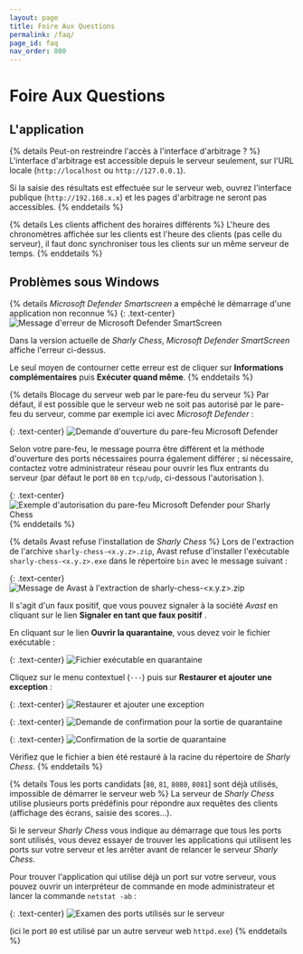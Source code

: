 ```yaml
---
layout: page
title: Foire Aux Questions
permalink: /faq/
page_id: faq
nav_order: 800
---
```


# Foire Aux Questions

## L'application

{% details Peut-on restreindre l'accès à l'interface d'arbitrage ? %}
  L'interface d'arbitrage est accessible depuis le serveur seulement, sur l'URL locale (`http://localhost` ou `http://127.0.0.1`).

  Si la saisie des résultats est effectuée sur le serveur web, ouvrez l'interface publique (`http://192.168.x.x`) et les pages d'arbitrage ne seront pas accessibles.
{% enddetails %}

{% details Les clients affichent des horaires différents %}
L'heure des chronomètres affichée sur les clients est l'heure des clients (pas celle du serveur), il faut donc synchroniser tous les clients sur un même serveur de temps.
{% enddetails %}

## Problèmes sous Windows


{% details _Microsoft Defender Smartscreen_ a empêché le démarrage d'une application non reconnue %}
  {: .text-center}
  ![Message d'erreur de _Microsoft Defender SmartScreen_](/assets/faq/faq-system-defender-smartscreen.jpg)

  Dans la version actuelle de _Sharly Chess_, _Microsoft Defender SmartScreen_ affiche l'erreur ci-dessus.

  Le seul moyen de contourner cette erreur est de cliquer sur **Informations complémentaires** puis **Exécuter quand même**.
{% enddetails %}

{% details Blocage du serveur web par le pare-feu du serveur %}
  Par défaut, il est possible que le serveur web ne soit pas autorisé par le pare-feu du serveur, comme par exemple ici avec _Microsoft Defender_ :

  {: .text-center}
  ![Demande d'ouverture du pare-feu _Microsoft Defender_](/assets/faq/faq-system-defender-firewall-1.jpg)

  Selon votre pare-feu, le message pourra être différent et la méthode d'ouverture des ports nécessaires pourra également différer ;
  si nécessaire, contactez votre administrateur réseau pour ouvrir les flux entrants du serveur (par défaut le port `80` en `tcp/udp`, ci-dessous l'autorisation ).

  {: .text-center}
  ![Exemple d'autorisation du pare-feu _Microsoft Defender_ pour Sharly Chess](/assets/faq/faq-system-defender-firewall-2.jpg)
{% enddetails %}

{% details Avast refuse l'installation de _Sharly Chess_ %}
  Lors de l'extraction de l'archive `sharly-chess-<x.y.z>.zip`, Avast refuse d'installer l'exécutable `sharly-chess-<x.y.z>.exe` dans le répertoire `bin` avec le message suivant :

  {: .text-center}
  ![Message de _Avast_ à l'extraction de `sharly-chess-<x.y.z>.zip`](/assets/faq/faq-system-avast-1.jpg)

  Il s'agit d'un faux positif, que vous pouvez signaler à la société _Avast_ en cliquant sur le lien **Signaler en tant que faux positif** .

  En cliquant sur le lien **Ouvrir la quarantaine**, vous devez voir le fichier exécutable :

  {: .text-center}
  ![Fichier exécutable en quarantaine](/assets/faq/faq-system-avast-2.jpg)

  Cliquez sur le menu contextuel (`···`) puis sur **Restaurer et ajouter une exception** :

  {: .text-center}
  ![Restaurer et ajouter une exception](/assets/faq/faq-system-avast-3.jpg)

  {: .text-center}
  ![Demande de confirmation pour la sortie de quarantaine](/assets/faq/faq-system-avast-4.jpg)

  {: .text-center}
  ![Confirmation de la sortie de quarantaine](/assets/faq/faq-system-avast-5.jpg)

  Vérifiez que le fichier a bien été restauré à la racine du répertoire de _Sharly Chess_.
{% enddetails %}

{% details Tous les ports candidats [`80`, `81`, `8080`, `8081`] sont déjà utilisés, impossible de démarrer le serveur web %}
  La serveur de _Sharly Chess_ utilise plusieurs ports prédéfinis pour répondre aux requêtes des clients (affichage des écrans, saisie des scores...).

  Si le serveur _Sharly Chess_ vous indique au démarrage que tous les ports sont utilisés, vous devez essayer de trouver les applications qui utilisent les ports sur votre serveur et les arrêter avant de relancer le serveur _Sharly Chess_.

  Pour trouver l'application qui utilise déjà un port sur votre serveur, vous pouvez ouvrir un interpréteur de commande en mode administrateur et lancer la commande `netstat -ab` :

  {: .text-center}
  ![Examen des ports utilisés sur le serveur](/assets/faq/faq-system-netstat.jpg)

  (ici le port `80` est utilisé par un autre serveur web `httpd.exe`)
{% enddetails %}
